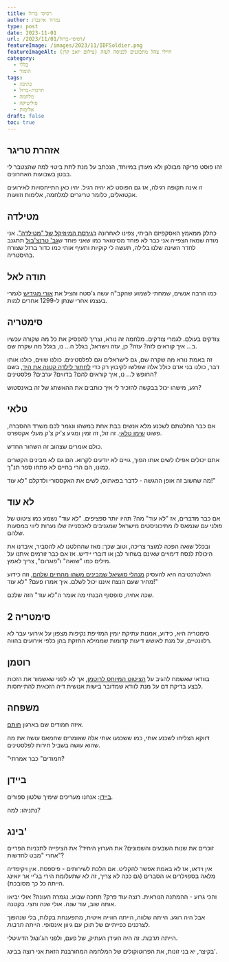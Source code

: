 ```yaml
---
title: רסיסי ברזל
author: נמרוד איזנברג
type: post
date: 2023-11-01
url: /2023/11/01/רסיסי-ברזל/
featureImage: /images/2023/11/IDFSoldier.png
featureImageAlt: חיילי צהל מתכוננים לכניסה לעזה (צילום יואב קרן)
category:
  - כללי
  - הומור
tags:
  - כתיבה
  - חרבות-ברזל
  - מלחמה
  - פוליטיקה
  - אלימות
draft: false
toc: true
---
```

## אזהרת טריגר
זהו פוסט פריקה מבולגן ולא מעודן במיוחד, הנכתב על מנת לתת ביטוי למה שהצטבר לי בבטן בשבועות האחרונים.

זו אינה תקופה רגילה, אז גם הפוסט לא יהיה רגיל. יהיו כאן התייחסויות לאירועים אקטואלים, כלומר טריגרים למלחמה, אלימות וזוועות.
## מטילדה
כחלק ממאמץ האסקפיזם הביתי, צפינו לאחרונה ב[גירסת המיוזיקל של "מטילדה"](https://www.imdb.com/title/tt3447590/). אני מודה שמאז הצפייה אני כבר לא פוחד מסינוואר כמו שאני פוחד ש[גב' טרנצ'בול](https://villains.fandom.com/wiki/Agatha_Trunchbull) תתגנב לחדר השינה שלנו בלילה, תעשה לי קוקיות ותעיף אותי כמו כדור ברזל שצורח בהיסטריה.
## תודה לאל
כמו הרבה אנשים, שמחתי לשמוע שהקב"ה עשה ג'סטה והציל את [אורי מגידיש](https://www.maariv.co.il/news/israel/Article-1048769) לגמרי בעצמו אחרי שנתן ל-1299 אחרים למות.
## סימטריה
צודקים בעולם. לגמרי צודקים. מלחמה זה נורא, וצריך להפסיק את כל מה שקורה עכשיו ב... איך קוראים לזה? עזה? כן, עזה וישראל, בגלל ה... נו, בגלל מה שקרה שם.

זה באמת נורא מה שקרה שם, גם לישראלים וגם לפלסטינים. כולנו שווים, כולנו אותו דבר, כולנו בני אדם כולל אלה שפלשו לקיבוץ רק כדי [לחתוך לילדה קטנה את היד](https://www.ynet.co.il/news/article/bjgt00p17t), בשם החופש ל... נו, איך קוראים להם? בדווים? ערבים? פלסטינים?

רגע, מישהו יכול בבקשה להזכיר לי איך כותבים את ההאשתג של זה באינסטוש?
## טלאי
אם כבר החלטתם לשכנע מלא אנשים בבת אחת במשהו ונגמר לכם משרד ההסברה, פשוט [שימו טלאי](https://www.themarker.com/captain-internet/2023-10-31/ty-article/0000018b-8535-d805-a98f-b5fd79750000). זה זול, זה זמין ומגיע צ'יק צ'ק מעלי אקספרס.

כולם אומרים שצהוב זה השחור החדש.

אתם יכולים אפילו לשים אותו הפוך, גויים לא יודעים לקרוא. הם גם לא מבינים הקשרים כמונו, הם הרי בחיים לא פתחו ספר תנ"ך.

מה שחשוב זה אופן ההגשה - לדבר בפאתוס, לשים את האקססורי ולדקלם "לא עוד!"
## לא עוד
אם כבר מדברים, אז "לא עוד" מה? תהיו יותר ספציפים. "לא עוד" נשמע כמו ציטוט של פולני עם שנמאס לו מתיכוניסטים מישראל שמגניבים לאכסנייה שלו נערות ליווי במסעות שלהם.

ובכלל שואה הפכה למוצר צריכה, וטוב שכך: מאז שהחלטנו לא להסביר, איבדנו את היכולת לנסח דימויים שאינם בשחור לבן או דוברי יידיש. אז אם כבר זורמים איתנו על מילים כמו "שואה" ו"פוגרום", צריך לאמץ.

האלטרנטיבה היא להעסיק [מנהלי סושיאל שמבינים משהו מהחיים שלהם](https://www.themarker.com/captain-internet/2023-10-28/ty-article/0000018b-75da-d4a8-a3cf-fdfb512e0000), וזה כידוע מחיר שעם הנצח איננו יכול לשלם. איך אמרו פעם? "לא עוד!"

שכה אחיה, סופסוף הבנתי מה אומר ה"לא עוד" הזה שלכם.
## סימטריה 2
סימטריה היא, כידוע, אמנות עתיקת יומין המזייפת נקיפות מצפון על אירועי עבר לא רלוונטיים, על מנת לאושש דיעות קדומות שממילא החזקת בהן כלפי אירועים בהווה.
## רוטמן
בוודאי שאשמח להגיב על [הציטוט המיוחס לרוטמן](https://www.mako.co.il/news-military/6361323ddea5a810/Article-c66a26f977c8b81027.htm), אך לא לפני שאשמור את הזכות לבצע בדיקת דם על מנת לוודא שמדובר בישות אנושית דיה הזכאית להתייחסות.
## משפחה
איזה חמודים שם בארגון [חותם](https://www.the7eye.org.il/501328).

דווקא הצליחו לשכנע אותי, כמו ששכנעו אותי אלה שאומרים שחמאס עושה את מה שהוא עושה בשביל חירות לפלסטינים.

"חמודים" כבר אמרתי?
## ביידן
[ביידן](https://www.ynet.co.il/news/article/s16qwhgx6#autoplay): אנחנו מעריכים שימיך שלטון ספורים.

נתניהו: למה?
## בינג'
זוכרים את שנות השבעים והשמונים? את הערוץ היחיד? את הציפייה לתכניות הפריים אחרי "מבט לחדשות"?

אין וידאו, אז לא באמת אפשר להקליט. אם הלכת לשירותים - פיספסת. אין ויקיפדיה מלאה בספוילרים או הסברים (גם ככה לא צריך, זה לא שתעלומת הירי בג'יי אר יואינג הייתה כל כך מסובכת).

והכי גרוע - ההמתנה הנוראית. רוצה עוד פרק? תחכה שבוע. נגמרה העונה? אולי יביאו אותה שוב, עוד שנה. אולי שנה וחצי. בקטנה.

אבל היה רוגע. הייתה שלווה, הייתה חווייה איטית, מתפענחת בקלות, בלי שנהפוך לצרכנים כפייתיים של תוכן עם גיוון אינסופי. הייתה *תרבות*.

הייתה *תרבות*. זה היה העידן העתיק, של פעם, ולפני הג'ונגל הדיגיטלי.

בקיצר, יא בני זונות, את הפרוטוקולים של המלחמה המחורבנת הזאת אני רוצה בבינג'.